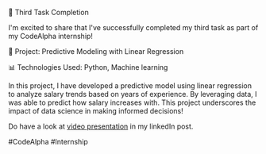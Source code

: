 📌 Third Task Completion

I'm excited to share that I've successfully completed my third task as part of my CodeAlpha internship!

🧮 Project: Predictive Modeling with Linear Regression

📊 Technologies Used: Python, Machine learning

In this project, I have developed a predictive model using linear regression to analyze salary trends based on years of experience. By leveraging data, I was able to predict how salary increases with. This project underscores the impact of data science in making informed decisions!

Do have a look at [video presentation](https://www.linkedin.com/posts/poorvachinchore_codealpha-internship-activity-7234970419202596864-1XZ1?utm_source=share&utm_medium=member_desktop) in my linkedIn post.

#CodeAlpha #Internship 
